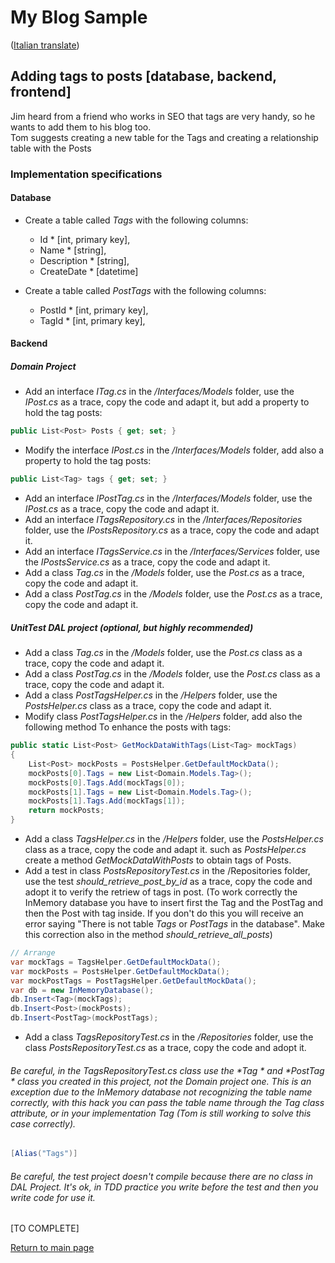 # My Blog Sample  
([Italian translate](PostTags_IT.md))  

## Adding tags to posts [database, backend, frontend]  
Jim heard from a friend who works in SEO that tags are very handy, so he wants to add them to his blog too.  
Tom suggests creating a new table for the Tags and creating a relationship table with the Posts  

### Implementation specifications  

#### Database  
- Create a table called *Tags* with the following columns:  
  * Id * [int, primary key],  
  * Name * [string],  
  * Description * [string],  
  * CreateDate * [datetime] 
  
- Create a table called *PostTags* with the following columns:  
  * PostId  * [int, primary key], 
  * TagId  * [int, primary key], 

#### Backend  

##### Domain Project 
- Add an interface *ITag.cs* in the */Interfaces/Models* folder, use the *IPost.cs* as a trace, copy the code and adapt it, but add a property to hold the tag posts:  
```csharp
public List<Post> Posts { get; set; }
```  
- Modify the interface *IPost.cs* in the */Interfaces/Models* folder, add also a property to hold the tag posts:
```csharp
public List<Tag> tags { get; set; }
```  
- Add an interface *IPostTag.cs* in the */Interfaces/Models* folder, use the *IPost.cs* as a trace, copy the code and adapt it.
- Add an interface *ITagsRepository.cs* in the */Interfaces/Repositories* folder, use the *IPostsRepository.cs* as a trace, copy the code and adapt it.
- Add an interface *ITagsService.cs* in the */Interfaces/Services* folder, use the *IPostsService.cs* as a trace, copy the code and adapt it.
- Add a class *Tag.cs* in the */Models* folder, use the *Post.cs* as a trace, copy the code and adapt it.
- Add a class *PostTag.cs* in the */Models* folder, use the *Post.cs* as a trace, copy the code and adapt it.

##### UnitTest DAL project (optional, but highly recommended)  
- Add a class *Tag.cs* in the */Models* folder, use the *Post.cs* class as a trace, copy the code and adapt it.
- Add a class *PostTag.cs* in the */Models* folder, use the *Post.cs* class as a trace, copy the code and adapt it.
- Add a class *PostTagsHelper.cs* in the */Helpers* folder, use the *PostsHelper.cs* class as a trace, copy the code and adapt it.
- Modify class *PostTagsHelper.cs* in the */Helpers* folder, add also the following method To enhance the posts with tags:
```csharp
public static List<Post> GetMockDataWithTags(List<Tag> mockTags)
{
    List<Post> mockPosts = PostsHelper.GetDefaultMockData();
    mockPosts[0].Tags = new List<Domain.Models.Tag>();
    mockPosts[0].Tags.Add(mockTags[0]);
    mockPosts[1].Tags = new List<Domain.Models.Tag>();
    mockPosts[1].Tags.Add(mockTags[1]);
    return mockPosts;
}
```  
- Add a class *TagsHelper.cs* in the */Helpers* folder, use the *PostsHelper.cs* class as a trace, copy the code and adapt it. such as *PostsHelper.cs* create a method 
*GetMockDataWithPosts* to obtain tags of Posts.
- Add a test in class *PostsRepositoryTest.cs* in the /Repositories folder, use the test *should_retrieve_post_by_id* as a trace, copy the code and adopt it to verify the retriew of tags in post.
(To work correctly the InMemory database you have to insert first the Tag and the PostTag and then the Post with tag inside. If you don't do this you will receive an error saying "There is not table *Tags* or *PostTags* in the database". Make this correction  also in the method *should_retrieve_all_posts*)

```csharp
// Arrange
var mockTags = TagsHelper.GetDefaultMockData();
var mockPosts = PostsHelper.GetDefaultMockData();
var mockPostTags = PostTagsHelper.GetDefaultMockData();
var db = new InMemoryDatabase();
db.Insert<Tag>(mockTags);
db.Insert<Post>(mockPosts);
db.Insert<PostTag>(mockPostTags);
``` 
- Add a class *TagsRepositoryTest.cs* in the */Repositories* folder, use the class *PostsRepositoryTest.cs* as a trace, copy the code and adopt it.

###### Be careful, in the *TagsRepositoryTest.cs* class use the *Tag * and *PostTag * class you created in this project, not the *Domain* project one. This is an exception due to the InMemory database not recognizing the table name correctly, with this *hack* you can pass the table name through the *Tag* class attribute, or in your implementation *Tag* (Tom is still working to solve this case correctly).  

```csharp
[Alias("Tags")]
``` 
###### Be careful, the test project doesn't compile because there are no class in DAL Project. It's ok, in TDD practice you write before the test and then you write code for use it. 


[TO COMPLETE]  

[Return to main page](../README.md)  
